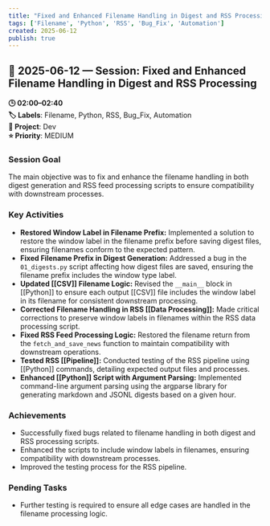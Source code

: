 ```yaml
---
title: "Fixed and Enhanced Filename Handling in Digest and RSS Processing"
tags: ['Filename', 'Python', 'RSS', 'Bug_Fix', 'Automation']
created: 2025-06-12
publish: true
---
```


## 📅 2025-06-12 — Session: Fixed and Enhanced Filename Handling in Digest and RSS Processing

**🕒 02:00–02:40**  
**🏷️ Labels**: Filename, Python, RSS, Bug_Fix, Automation  
**📂 Project**: Dev  
**⭐ Priority**: MEDIUM  


### Session Goal
The main objective was to fix and enhance the filename handling in both digest generation and RSS feed processing scripts to ensure compatibility with downstream processes.

### Key Activities
- **Restored Window Label in Filename Prefix:** Implemented a solution to restore the window label in the filename prefix before saving digest files, ensuring filenames conform to the expected pattern.
- **Fixed Filename Prefix in Digest Generation:** Addressed a bug in the `01_digests.py` script affecting how digest files are saved, ensuring the filename prefix includes the window type label.
- **Updated [[CSV]] Filename Logic:** Revised the `__main__` block in [[Python]] to ensure each output [[CSV]] file includes the window label in its filename for consistent downstream processing.
- **Corrected Filename Handling in RSS [[Data Processing]]:** Made critical corrections to preserve window labels in filenames within the RSS data processing script.
- **Fixed RSS Feed Processing Logic:** Restored the filename return from the `fetch_and_save_news` function to maintain compatibility with downstream operations.
- **Tested RSS [[Pipeline]]:** Conducted testing of the RSS pipeline using [[Python]] commands, detailing expected output files and processes.
- **Enhanced [[Python]] Script with Argument Parsing:** Implemented command-line argument parsing using the argparse library for generating markdown and JSONL digests based on a given hour.

### Achievements
- Successfully fixed bugs related to filename handling in both digest and RSS processing scripts.
- Enhanced the scripts to include window labels in filenames, ensuring compatibility with downstream processes.
- Improved the testing process for the RSS pipeline.

### Pending Tasks
- Further testing is required to ensure all edge cases are handled in the filename processing logic.
